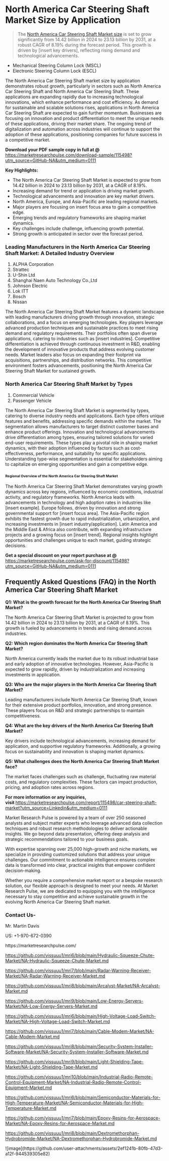 <h1>North America Car Steering Shaft Market&nbsp;Size by Application</h1><blockquote><p>The <a href="https://marketresearchpulse.com/download-sample/115498?utm_source=GitHub-NA&amp;utm_medium=0111">North America Car Steering Shaft Market size</a> is set to grow significantly from 14.42 billion in 2024 to 23.13 billion by 2031, at a robust CAGR of 8.19% during the forecast period. This growth is driven by [insert key drivers], reflecting rising demand and technological advancements.</p></blockquote><ul><li>Mechanical Steering Column Lock (MSCL)<li> Electronic Steering Column Lock (ESCL)</li></ul><p>The North America Car Steering Shaft market size by application demonstrates robust growth, particularly in sectors such as North America Car Steering Shaft and North America Car Steering Shaft. These applications are expanding rapidly due to increasing technological innovations, which enhance performance and cost efficiency. As demand for sustainable and scalable solutions rises, applications in North America Car Steering Shaft are expected to gain further momentum. Businesses are focusing on innovation and product differentiation to meet the unique needs of these applications, driving their market share. The ongoing trend of digitalization and automation across industries will continue to support the adoption of these applications, positioning companies for future success in a competitive market.</p><p><strong>Download your PDF sample copy in full at @ </strong><a href="https://marketresearchpulse.com/download-sample/115498?utm_source=GitHub-NA&amp;utm_medium=0111">https://marketresearchpulse.com/download-sample/115498?utm_source=GitHub-NA&amp;utm_medium=0111</a></p><p><strong>Key Highlights: </strong></p><ul><li>The North America Car Steering Shaft Market is expected to grow from 14.42 billion in 2024 to 23.13 billion by 2031, at a CAGR of 8.19%.</li><li>Increasing demand for trend or application is driving market growth.</li><li>Technological advancements and innovation are key market drivers.</li><li>North America, Europe, and Asia-Pacific are leading regional markets.</li><li>Major players are focusing on insert focus area to gain a competitive edge.</li><li>Emerging trends and regulatory frameworks are shaping market dynamics.</li><li>Key challenges include challenge, influencing growth potential.</li><li>Strong growth is anticipated in sector over the forecast period.</li></ul><h3>Leading Manufacturers in the North America Car Steering Shaft Market: A Detailed Industry Overview</h3><ol><li>ALPHA Corporation</li><li>Strattec</li><li>U-Shin Ltd</li><li>Shanghai Naen Auto Technology Co.,Ltd</li><li>Johnson Electric</li><li>Lok ITT</li><li>Bosch</li><li>Nissan</li></ol><div class="flex max-w-full flex-col flex-grow"><div class="min-h-8 text-message flex w-full flex-col items-end gap-2 whitespace-normal break-words [.text-message+&amp;]:mt-5" dir="auto" data-message-author-role="assistant" data-message-id="fd8432e4-4910-450d-b182-61b7bfb0a01f" data-message-model-slug="gpt-4o"><div class="flex w-full flex-col gap-1 empty:hidden first:pt-[3px]"><div class="markdown prose w-full break-words dark:prose-invert light"><p>The North America Car Steering Shaft Market features a dynamic landscape with leading manufacturers driving growth through innovation, strategic collaborations, and a focus on emerging technologies. Key players leverage advanced production techniques and sustainable practices to meet rising demand and regulatory requirements. Their portfolios often span diverse applications, catering to industries such as [insert industries]. Competitive differentiation is achieved through continuous investment in R&amp;D, enabling the development of innovative products that address evolving customer needs. Market leaders also focus on expanding their footprint via acquisitions, partnerships, and distribution networks. This competitive environment fosters advancements, positioning the North America Car Steering Shaft Market for sustained growth.</p></div></div></div></div><h3>North America Car Steering Shaft Market by Types</h3><ol><li>Commercial Vehicle<li> Passenger Vehicle</li></ol><div class="flex max-w-full flex-col flex-grow"><div class="min-h-8 text-message flex w-full flex-col items-end gap-2 whitespace-normal break-words [.text-message+&amp;]:mt-5" dir="auto" data-message-author-role="assistant" data-message-id="084470be-0bb7-4664-bddf-5156b4f41249" data-message-model-slug="gpt-4o-mini"><div class="flex w-full flex-col gap-1 empty:hidden first:pt-[3px]"><div class="markdown prose w-full break-words dark:prose-invert light"><p>The North America Car Steering Shaft Market is segmented by types, catering to diverse industry needs and applications. Each type offers unique features and benefits, addressing specific demands within the market. The segmentation allows manufacturers to target distinct customer bases and enhance product offerings. Innovation and technological advancements drive differentiation among types, ensuring tailored solutions for varied end-user requirements. These types play a pivotal role in shaping market dynamics, with their adoption influenced by factors such as cost-effectiveness, performance, and suitability for specific applications. Understanding type-wise segmentation is essential for stakeholders aiming to capitalize on emerging opportunities and gain a competitive edge.</p></div></div></div></div><h3><span style="font-size: 11px;">Regional Overview of the North America Car Steering Shaft Market</span></h3><div class="flex max-w-full flex-col flex-grow"><div class="min-h-8 text-message flex w-full flex-col items-end gap-2 whitespace-normal break-words [.text-message+&amp;]:mt-5" dir="auto" data-message-author-role="assistant" data-message-id="e9038762-ce64-4e30-91c9-9bd413514231" data-message-model-slug="gpt-4o-mini"><div class="flex w-full flex-col gap-1 empty:hidden first:pt-[3px]"><div class="markdown prose w-full break-words dark:prose-invert light"><p>The North America Car Steering Shaft Market demonstrates varying growth dynamics across key regions, influenced by economic conditions, industrial activity, and regulatory frameworks. North America leads with advancements in technology and high adoption rates in industries like [insert example]. Europe follows, driven by innovation and strong governmental support for [insert focus area]. The Asia-Pacific region exhibits the fastest growth due to rapid industrialization, urbanization, and increasing investments in [insert industry/application]. Latin America and the Middle East &amp; Africa also contribute, with expanding infrastructure projects and a growing focus on [insert trend]. Regional insights highlight opportunities and challenges unique to each market, guiding strategic decisions.</p></div></div></div></div><p><strong>Get a special discount on your report purchase at @ </strong><a href="https://marketresearchpulse.com/ask-for-discount/115498?utm_source=GitHub-NA&amp;utm_medium=0111">https://marketresearchpulse.com/ask-for-discount/115498?utm_source=GitHub-NA&amp;utm_medium=0111</a></p><h2>Frequently Asked Questions (FAQ) in the North America Car Steering Shaft Market</h2><p><strong>Q1: What is the growth forecast for the North America Car Steering Shaft Market?</strong></p><p>The North America Car Steering Shaft Market is projected to grow from 14.42 billion in 2024 to 23.13 billion by 2031, at a CAGR of 8.19%. This growth is fueled by advancements in trends and rising demand across industries.</p><p><strong>Q2: Which region dominates the North America Car Steering Shaft Market?</strong></p><p>North America currently leads the market due to its robust industrial base and early adoption of innovative technologies. However, Asia-Pacific is expected to grow rapidly, driven by industrialization and increasing investments in application.</p><p><strong>Q3: Who are the major players in the North America Car Steering Shaft Market?</strong></p><p>Leading manufacturers include North America Car Steering Shaft, known for their extensive product portfolios, innovation, and strong presence. These players focus on R&amp;D and strategic partnerships to maintain competitiveness.</p><p><strong>Q4: What are the key drivers of the North America Car Steering Shaft Market?</strong></p><p>Key drivers include technological advancements, increasing demand for application, and supportive regulatory frameworks. Additionally, a growing focus on sustainability and innovation is shaping market dynamics.</p><p><strong>Q5: What challenges does the North America Car Steering Shaft Market face?</strong></p><p>The market faces challenges such as challenge, fluctuating raw material costs, and regulatory complexities. These factors can impact production, pricing, and adoption rates across regions.</p><p><strong>For more information or any inquiries, visit&nbsp;</strong><a href="https://marketresearchpulse.com/report/115498/car-steering-shaft-market?utm_source=Linkedin&utm_medium=0111">https://marketresearchpulse.com/report/115498/car-steering-shaft-market?utm_source=Linkedin&utm_medium=0111</a></p><p>Market Research Pulse is powered by a team of over 250 seasoned analysts and subject matter experts who leverage advanced data collection techniques and robust research methodologies to deliver actionable insights. We go beyond data presentation, offering deep analysis and strategic recommendations tailored to your business goals.</p><p>With expertise spanning over 25,000 high-growth and niche markets, we specialize in providing customized solutions that address your unique challenges. Our commitment to actionable intelligence ensures complex data is transformed into clear, practical insights that empower confident decision-making.</p><p>Whether you require a comprehensive market report or a bespoke research solution, our flexible approach is designed to meet your needs. At Market Research Pulse, we are dedicated to equipping you with the intelligence necessary to stay competitive and achieve sustainable growth in the evolving North America Car Steering Shaft market.</p><h3><strong>Contact Us-</strong></h3><p>Mr. Martin Davis</p><p>US: +1-970-672-0390</p><p>https://marketresearchpulse.com/</p><p><a href="https://github.com/vissuuu1/mri6/blob/main/Hydraulic-Squeeze-Chute-Market/NA-Hydraulic-Squeeze-Chute-Market.md">https://github.com/vissuuu1/mri6/blob/main/Hydraulic-Squeeze-Chute-Market/NA-Hydraulic-Squeeze-Chute-Market.md</a></p><p><a href="https://github.com/vissuuu1/mri7/blob/main/Radar-Warning-Receiver-Market/NA-Radar-Warning-Receiver-Market.md">https://github.com/vissuuu1/mri7/blob/main/Radar-Warning-Receiver-Market/NA-Radar-Warning-Receiver-Market.md</a></p><p><a href="https://github.com/vissuuu1/mri8/blob/main/Arcalyst-Market/NA-Arcalyst-Market.md">https://github.com/vissuuu1/mri8/blob/main/Arcalyst-Market/NA-Arcalyst-Market.md</a></p><p><a href="https://github.com/vissuuu1/mri9/blob/main/Low-Energy-Servers-Market/NA-Low-Energy-Servers-Market.md">https://github.com/vissuuu1/mri9/blob/main/Low-Energy-Servers-Market/NA-Low-Energy-Servers-Market.md</a></p><p><a href="https://github.com/vissuuu1/mri6/blob/main/High-Voltage-Load-Switch-Market/NA-High-Voltage-Load-Switch-Market.md">https://github.com/vissuuu1/mri6/blob/main/High-Voltage-Load-Switch-Market/NA-High-Voltage-Load-Switch-Market.md</a></p><p><a href="https://github.com/vissuuu1/mri7/blob/main/Cable-Modem-Market/NA-Cable-Modem-Market.md">https://github.com/vissuuu1/mri7/blob/main/Cable-Modem-Market/NA-Cable-Modem-Market.md</a></p><p><a href="https://github.com/vissuuu1/mri8/blob/main/Security-System-Installer-Software-Market/NA-Security-System-Installer-Software-Market.md">https://github.com/vissuuu1/mri8/blob/main/Security-System-Installer-Software-Market/NA-Security-System-Installer-Software-Market.md</a></p><p><a href="https://github.com/vissuuu1/mri9/blob/main/Light-Shielding-Tape-Market/NA-Light-Shielding-Tape-Market.md">https://github.com/vissuuu1/mri9/blob/main/Light-Shielding-Tape-Market/NA-Light-Shielding-Tape-Market.md</a></p><p><a href="https://github.com/vissuuu1/mri10/blob/main/Industrial-Radio-Remote-Control-Equipment-Market/NA-Industrial-Radio-Remote-Control-Equipment-Market.md">https://github.com/vissuuu1/mri10/blob/main/Industrial-Radio-Remote-Control-Equipment-Market/NA-Industrial-Radio-Remote-Control-Equipment-Market.md</a></p><p><a href="https://github.com/vissuuu1/mri6/blob/main/Semiconductor-Materials-for-High-Temperature-Market/NA-Semiconductor-Materials-for-High-Temperature-Market.md">https://github.com/vissuuu1/mri6/blob/main/Semiconductor-Materials-for-High-Temperature-Market/NA-Semiconductor-Materials-for-High-Temperature-Market.md</a></p><p><a href="https://github.com/vissuuu1/mri7/blob/main/Epoxy-Resins-for-Aerospace-Market/NA-Epoxy-Resins-for-Aerospace-Market.md">https://github.com/vissuuu1/mri7/blob/main/Epoxy-Resins-for-Aerospace-Market/NA-Epoxy-Resins-for-Aerospace-Market.md</a></p><p><a href="https://github.com/vissuuu1/mri8/blob/main/Dextromethorphan-Hydrobromide-Market/NA-Dextromethorphan-Hydrobromide-Market.md">https://github.com/vissuuu1/mri8/blob/main/Dextromethorphan-Hydrobromide-Market/NA-Dextromethorphan-Hydrobromide-Market.md</a></p>
![image](https://github.com/user-attachments/assets/2ef1241b-80fb-47d3-a12f-944539305e82)
